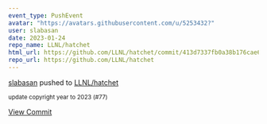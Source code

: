 ```yaml
---
event_type: PushEvent
avatar: "https://avatars.githubusercontent.com/u/5253432?"
user: slabasan
date: 2023-01-24
repo_name: LLNL/hatchet
html_url: https://github.com/LLNL/hatchet/commit/413d7337fb0a38b176cae64966f8865f8102bd92
repo_url: https://github.com/LLNL/hatchet
---
```


<a href='https://github.com/slabasan' target='_blank'>slabasan</a> pushed to <a href='https://github.com/LLNL/hatchet' target='_blank'>LLNL/hatchet</a>

<small>update copyright year to 2023 (#77)</small>

<a href='https://github.com/LLNL/hatchet/commit/413d7337fb0a38b176cae64966f8865f8102bd92' target='_blank'>View Commit</a>